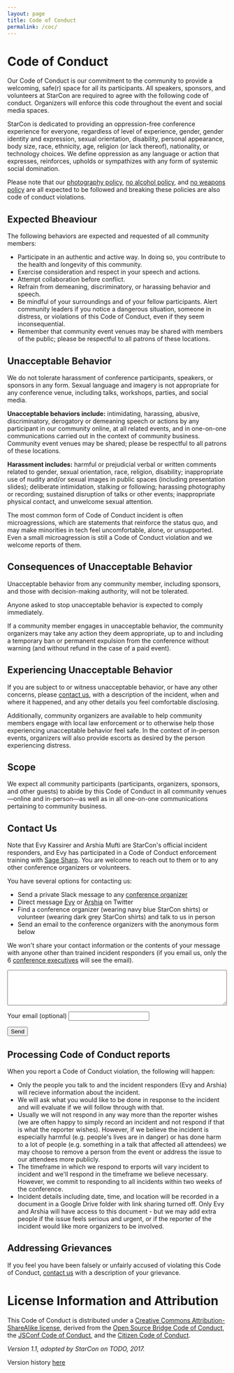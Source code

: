 ```yaml
---
layout: page
title: Code of Conduct
permalink: /coc/
---
```


<div class="pretty-links">

# Code of Conduct

Our Code of Conduct is our commitment to the community to provide a welcoming,
safe(r) space for all its participants. All speakers, sponsors, and volunteers at
StarCon are required to agree with the following code of conduct. Organizers
will enforce this code throughout the event and social media spaces.

StarCon is dedicated to providing an oppression-free conference experience for everyone, regardless of level of experience, gender, gender identity and expression, sexual orientation, disability, personal appearance, body size, race, ethnicity, age, religion (or lack thereof), nationality, or technology choices. We define oppression as any language or action that expresses, reinforces, upholds or sympathizes with any form of systemic social domination.

Please note that our [photography policy](/policies/#photography-policy), [no alcohol policy](/policies/#no-alcohol-policy), and [no weapons policy](/policies/#no-weapons-policy) are all expected to be followed and breaking these policies are also code of conduct violations.

## Expected Bheaviour

The following behaviors are expected and requested of all community members:

- Participate in an authentic and active way. In doing so, you contribute to the health and longevity of this community.
- Exercise consideration and respect in your speech and actions.
- Attempt collaboration before conflict.
- Refrain from demeaning, discriminatory, or harassing behavior and speech.
- Be mindful of your surroundings and of your fellow participants. Alert community leaders if you notice a dangerous situation, someone in distress, or violations of this Code of Conduct, even if they seem inconsequential.
- Remember that community event venues may be shared with members of the public; please be respectful to all patrons of these locations.

## Unacceptable Behavior ##

We do not tolerate harassment of conference participants, speakers, or sponsors in any form. Sexual language and imagery is not appropriate for any conference venue, including talks, workshops, parties, and social media.

**Unacceptable behaviors include:** intimidating, harassing, abusive,
discriminatory, derogatory or demeaning speech or actions by any participant in
our community online, at all related events, and in one-on-one communications
carried out in the context of community business. Community event venues may be
shared; please be respectful to all patrons of these locations.

**Harassment includes:** harmful or prejudicial verbal or written comments
related to gender, sexual orientation, race, religion, disability; inappropriate
use of nudity and/or sexual images in public spaces (including presentation
slides); deliberate intimidation, stalking or following; harassing photography
or recording; sustained disruption of talks or other events; inappropriate
physical contact, and unwelcome sexual attention.

The most common form of Code of Conduct incident is often microagressions, which are statements that reinforce the status quo, and may make minorities in tech feel uncomfortable, alone, or unsupported. Even a small microagression is still a Code of Conduct violation and we welcome reports of them.

## Consequences of Unacceptable Behavior ##

Unacceptable behavior from any community member, including sponsors, and those
with decision-making authority, will not be tolerated.

Anyone asked to stop unacceptable behavior is expected to comply immediately.

If a community member engages in unacceptable behavior, the community organizers
may take any action they deem appropriate, up to and including a temporary ban
or permanent expulsion from the conference without warning (and without refund
in the case of a paid event).

## Experiencing Unacceptable Behavior ##

If you are subject to or witness unacceptable behavior, or have any other
concerns, please [contact us](#contact-us), with a description of the incident,
when and where it happened, and any other details you feel comfortable
disclosing.

Additionally, community organizers are available to help community members
engage with local law enforcement or to otherwise help those experiencing
unacceptable behavior feel safe. In the context of in-person events, organizers
will also provide escorts as desired by the person experiencing distress.

## Scope ##

We expect all community participants (participants, organizers, sponsors, and
other guests) to abide by this Code of Conduct in all community
venues&mdash;online and in-person&mdash;as well as in all one-on-one
communications pertaining to community business.

## Contact Us ##

Note that Evy Kassirer and Arshia Mufti are StarCon's official incident responders, and Evy has participated in a Code of Conduct enforcement training with [Sage Sharp](http://sage.thesharps.us/). You are welcome to reach out to them or to any other conference organizers or volunteers.

You have several options for contacting us:

- Send a private Slack message to any [conference organizer](/#whos-running-this)
- Direct message [Evy](https://twitter.com/EvyKassirer) or [Arshia](https://twitter.com/arshia__) on Twitter
- Find a conference organizer (wearing navy blue StarCon shirts) or volunteer (wearing dark grey StarCon shirts) and talk to us in person
- Send an email to the conference organizers with the anonymous form below

We won't share your contact information or the contents of your message with anyone other than trained incident responders (if you email us, only the 6 [conference executives](/#whos-running-this) will see the email).

<form action="https://formspree.io/uwstarcon@gmail.com" method="POST">

<textarea type="text" name="code of conduct violation" rows="5" cols="60"></textarea>
<label for="_replyto">Your email (optional) </label>
<input type="email" name="_replyto">

<input type="submit" value="Send">
</form>

## Processing Code of Conduct reports

When you report a Code of Conduct violation, the following will happen:

- Only the people you talk to and the incident responders (Evy and Arshia) will recieve information about the incident.
- We will ask what you would like to be done in response to the incident and will evaluate if we will follow through with that.
- Usually we will not respond in any way more than the reporter wishes (we are often happy to simply record an incident and not respond if that is what the reporter wishes). However, if we believe the incident is especially harmful (e.g. people's lives are in danger) or has done harm to a lot of people (e.g. something in a talk that affected all attendees)  we may choose to remove a person from the event or address the issue to our attendees more publicly.
- The timeframe in which we respond to erports  will vary incident to incident and we'll respond in the timeframe we believe necessary. However, we commit to responding to all incidents within two weeks of the conference.
- Incident details including date, time, and location will be recorded in a document in a Google Drive folder with link sharing turned off. Only Evy and Arshia will have access to this document - but we may add extra people if the issue feels serious and urgent, or if the reporter of the incident would like more organizers to be involved.


## Addressing Grievances ##

If you feel you have been falsely or unfairly accused of violating this Code of
Conduct, [contact us](#contact-us) with a description of your
grievance.

# License Information and Attribution #

This Code of Conduct is distributed under a [Creative Commons
Attribution-ShareAlike license](http://creativecommons.org/licenses/by-sa/3.0/),
derived from the [Open Source Bridge Code of
Conduct](http://opensourcebridge.org/about/code-of-conduct/), the [JSConf
Code of Conduct](http://jsconf.com/codeofconduct.html), and the
[Citizen Code of Conduct](http://citizencodeofconduct.org/).

*Version 1.1, adopted by StarCon on TODO, 2017.*

Version history [here](https://github.com/StarConUW/starconuw.github.io/commits/master/_pages/coc.md)

</div>

